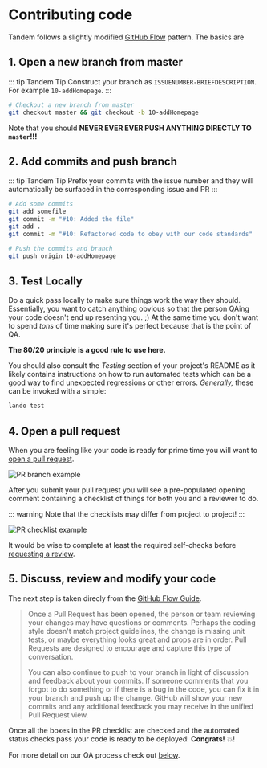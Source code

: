 # Contributing code

Tandem follows a slightly modified [GitHub Flow](https://guides.github.com/introduction/flow/) pattern. The basics are

## 1. Open a new branch from master

::: tip Tandem Tip
Construct your branch as `ISSUENUMBER-BRIEFDESCRIPTION`. For example `10-addHomepage`.
:::

```bash
# Checkout a new branch from master
git checkout master && git checkout -b 10-addHomepage
```

Note that you should **NEVER EVER EVER PUSH ANYTHING DIRECTLY TO `master`!!!**

## 2. Add commits and push branch

::: tip Tandem Tip
Prefix your commits with the issue number and they will automatically be surfaced in the corresponding issue and PR
:::

```bash
# Add some commits
git add somefile
git commit -m "#10: Added the file"
git add .
git commit -m "#10: Refactored code to obey with our code standards"

# Push the commits and branch
git push origin 10-addHomepage
```

## 3. Test Locally

Do a quick pass locally to make sure things work the way they should. Essentially, you want to catch anything obvious so that the person QAing your code doesn't end up resenting you. ;) At the same time you don't want to spend _tons_ of time making sure it's perfect because that is the point of QA.

**The 80/20 principle is a good rule to use here.**

You should also consult the _Testing_ section of your project's README as it likely contains instructions on how to run automated tests which can be a good way to find unexpected regressions or other errors. _Generally,_ these can be invoked with a simple:

```bash
lando test
```

## 4. Open a pull request

When you are feeling like your code is ready for prime time you will want to [open a pull request](https://help.github.com/articles/creating-a-pull-request/).

![PR branch example](/images/tres-guides.png)

After you submit your pull request you will see a pre-populated opening comment containing a checklist of things for both you and a reviewer to do.

::: warning
Note that the checklists may differ from project to project!
:::

![PR checklist example](/images/pr-checklist.png)

It would be wise to complete at least the required self-checks before [requesting a review](https://help.github.com/en/articles/requesting-a-pull-request-review).

## 5. Discuss, review and modify your code

The next step is taken direcly from the [GitHub Flow Guide](https://guides.github.com/introduction/flow/).

> Once a Pull Request has been opened, the person or team reviewing your changes may have questions or comments. Perhaps the coding style doesn't match project guidelines, the change is missing unit tests, or maybe everything looks great and props are in order. Pull Requests are designed to encourage and capture this type of conversation.
>
> You can also continue to push to your branch in light of discussion and feedback about your commits. If someone comments that you forgot to do something or if there is a bug in the code, you can fix it in your branch and push up the change. GitHub will show your new commits and any additional feedback you may receive in the unified Pull Request view.

Once all the boxes in the PR checklist are checked and the automated status checks pass your code is ready to be deployed! **Congrats!** :boom:!

For more detail on our QA process check out [below](/guides/process.md#qaing-code).
